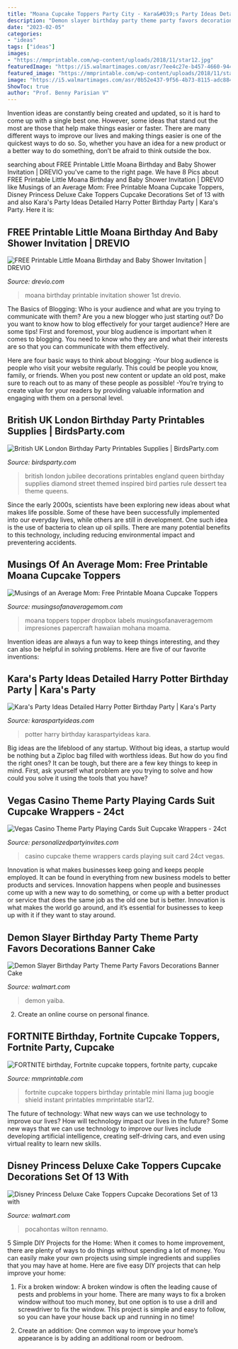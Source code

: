 ```yaml
---
title: "Moana Cupcake Toppers Party City - Kara&#039;s Party Ideas Detailed Harry Potter Birthday Party"
description: "Demon slayer birthday party theme party favors decorations banner cake"
date: "2023-02-05"
categories:
- "ideas"
tags: ["ideas"]
images:
- "https://mmprintable.com/wp-content/uploads/2018/11/star12.jpg"
featuredImage: "https://i5.walmartimages.com/asr/7ee4c27e-b457-4660-9441-39a48d3c4d41.5fad329577f052e29b58f2f044c4b7f2.jpeg"
featured_image: "https://mmprintable.com/wp-content/uploads/2018/11/star12.jpg"
image: "https://i5.walmartimages.com/asr/0b52e437-9f56-4b73-8115-adc8842405a8.447a3582634a5b53d86c6107773e7719.jpeg"
ShowToc: true
author: "Prof. Benny Parisian V"
---
```



Invention ideas are constantly being created and updated, so it is hard to come up with a single best one. However, some ideas that stand out the most are those that help make things easier or faster. There are many different ways to improve our lives and making things easier is one of the quickest ways to do so. So, whether you have an idea for a new product or a better way to do something, don’t be afraid to think outside the box.

	

		
searching about FREE Printable Little Moana Birthday and Baby Shower Invitation | DREVIO you've came to the right page. We have 8 Pics about FREE Printable Little Moana Birthday and Baby Shower Invitation | DREVIO like Musings of an Average Mom: Free Printable Moana Cupcake Toppers, Disney Princess Deluxe Cake Toppers Cupcake Decorations Set of 13 with and also Kara&#039;s Party Ideas Detailed Harry Potter Birthday Party | Kara&#039;s Party. Here it is:
		
    
## FREE Printable Little Moana Birthday And Baby Shower Invitation | DREVIO

<img loading=lazy src="https://www.drevio.com/wp-content/uploads/2017/09/FREE-Printable-Little-Moana-1st-Birthday-Invitation.jpg" onerror="this.onerror=null;this.src='https://tse2.mm.bing.net/th?id=OIP.FNciApQdMy5zhE20V_hHmAHaFS&amp;pid=15.1';" alt="FREE Printable Little Moana Birthday and Baby Shower Invitation | DREVIO">

_Source: drevio.com_

>moana birthday printable invitation shower 1st drevio. 

	

The Basics of Blogging: Who is your audience and what are you trying to communicate with them?
Are you a new blogger who just starting out? Do you want to know how to blog effectively for your target audience? Here are some tips! 
First and foremost, your blog audience is important when it comes to blogging. You need to know who they are and what their interests are so that you can communicate with them effectively. 

Here are four basic ways to think about blogging:
-Your blog audience is people who visit your website regularly. This could be people you know, family, or friends. When you post new content or update an old post, make sure to reach out to as many of these people as possible! 
-You’re trying to create value for your readers by providing valuable information and engaging with them on a personal level.

    
## British UK London Birthday Party Printables Supplies | BirdsParty.com

<img loading=lazy src="http://cdn.shopify.com/s/files/1/1644/7575/products/jubilee-uk-tea-party-england-london-queen-british-english-printables-supplies-ideas-shop-buy6_1024x1024.jpg?v=1481368193" onerror="this.onerror=null;this.src='https://tse2.mm.bing.net/th?id=OIP.kutcqNelfFy1PWXABGNtOwHaJ3&amp;pid=15.1';" alt="British UK London Birthday Party Printables Supplies | BirdsParty.com">

_Source: birdsparty.com_

>british london jubilee decorations printables england queen birthday supplies diamond street themed inspired bird parties rule dessert tea theme queens. 

	

Since the early 2000s, scientists have been exploring new ideas about what makes life possible. Some of these have been successfully implemented into our everyday lives, while others are still in development. One such idea is the use of bacteria to clean up oil spills. There are many potential benefits to this technology, including reducing environmental impact and preventering accidents.

    
## Musings Of An Average Mom: Free Printable Moana Cupcake Toppers

<img loading=lazy src="https://1.bp.blogspot.com/-pD0oZfkVCYg/V9XeeUMdDNI/AAAAAAAAJWQ/EGJHrqDOUL4iwCljPK87bjrfwN63gtT2QCLcB/s1600/Moana%2Bcupcake%2Btoppers.jpg" onerror="this.onerror=null;this.src='https://tse1.mm.bing.net/th?id=OIP.r3Obya29bXDGpFfTi1k2swHaKn&amp;pid=15.1';" alt="Musings of an Average Mom: Free Printable Moana Cupcake Toppers">

_Source: musingsofanaveragemom.com_

>moana toppers topper dropbox labels musingsofanaveragemom impresiones papercraft hawaiian mohana moama. 

	

Invention ideas are always a fun way to keep things interesting, and they can also be helpful in solving problems. Here are five of our favorite inventions: 

    
## Kara&#039;s Party Ideas Detailed Harry Potter Birthday Party | Kara&#039;s Party

<img loading=lazy src="http://karaspartyideas.com/wp-content/uploads/2016/11/Harry-Potter-Birthday-Party-via-Karas-Party-Ideas-KarasPartyIdeas.com79.jpeg" onerror="this.onerror=null;this.src='https://tse2.mm.bing.net/th?id=OIP.IDD6hvPHYsBJP68R5ZyqkQHaLH&amp;pid=15.1';" alt="Kara&#039;s Party Ideas Detailed Harry Potter Birthday Party | Kara&#039;s Party">

_Source: karaspartyideas.com_

>potter harry birthday karaspartyideas kara. 

	

Big ideas are the lifeblood of any startup. Without big ideas, a startup would be nothing but a Ziploc bag filled with worthless ideas. But how do you find the right ones? It can be tough, but there are a few key things to keep in mind. First, ask yourself what problem are you trying to solve and how could you solve it using the tools that you have?

    
## Vegas Casino Theme Party Playing Cards Suit Cupcake Wrappers - 24ct

<img loading=lazy src="http://www.personalizedpartyinvites.com/shop/media/catalog/product/cache/1/image/1800x/040ec09b1e35df139433887a97daa66f/c/a/card_suit_unassembled.jpg" onerror="this.onerror=null;this.src='https://tse4.mm.bing.net/th?id=OIP.bxnnFCjWt08Coz-Jwzz0SQHaD6&amp;pid=15.1';" alt="Vegas Casino Theme Party Playing Cards Suit Cupcake Wrappers - 24ct">

_Source: personalizedpartyinvites.com_

>casino cupcake theme wrappers cards playing suit card 24ct vegas. 

	

Innovation is what makes businesses keep going and keeps people employed. It can be found in everything from new business models to better products and services. Innovation happens when people and businesses come up with a new way to do something, or come up with a better product or service that does the same job as the old one but is better. Innovation is what makes the world go around, and it’s essential for businesses to keep up with it if they want to stay around.

    
## Demon Slayer Birthday Party Theme Party Favors Decorations Banner Cake

<img loading=lazy src="https://i5.walmartimages.com/asr/0b52e437-9f56-4b73-8115-adc8842405a8.447a3582634a5b53d86c6107773e7719.jpeg" onerror="this.onerror=null;this.src='https://tse2.mm.bing.net/th?id=OIP.YioGbwRHkStwwNV_mNIjvgHaHa&amp;pid=15.1';" alt="Demon Slayer Birthday Party Theme Party Favors Decorations Banner Cake">

_Source: walmart.com_

>demon yaiba. 

	

2. Create an online course on personal finance.

    
## FORTNITE Birthday, Fortnite Cupcake Toppers, Fortnite Party, Cupcake

<img loading=lazy src="https://mmprintable.com/wp-content/uploads/2018/11/star12.jpg" onerror="this.onerror=null;this.src='https://tse4.mm.bing.net/th?id=OIP.afAdPeOhAQuEzUzpAMqu9AHaGF&amp;pid=15.1';" alt="FORTNITE birthday, Fortnite cupcake toppers, fortnite party, cupcake">

_Source: mmprintable.com_

>fortnite cupcake toppers birthday printable mini llama jug boogie shield instant printables mmprintable star12. 

	

The future of technology: What new ways can we use technology to improve our lives?
How will technology impact our lives in the future? Some new ways that we can use technology to improve our lives include developing artificial intelligence, creating self-driving cars, and even using virtual reality to learn new skills.

    
## Disney Princess Deluxe Cake Toppers Cupcake Decorations Set Of 13 With

<img loading=lazy src="https://i5.walmartimages.com/asr/7ee4c27e-b457-4660-9441-39a48d3c4d41.5fad329577f052e29b58f2f044c4b7f2.jpeg" onerror="this.onerror=null;this.src='https://tse3.mm.bing.net/th?id=OIP.D9zINfFNbUsx5-btQYqsegHaHH&amp;pid=15.1';" alt="Disney Princess Deluxe Cake Toppers Cupcake Decorations Set of 13 with">

_Source: walmart.com_

>pocahontas wilton rennamo. 

	

5 Simple DIY Projects for the Home:
When it comes to home improvement, there are plenty of ways to do things without spending a lot of money. You can easily make your own projects using simple ingredients and supplies that you may have at home. Here are five easy DIY projects that can help improve your home: 
1. Fix a broken window: A broken window is often the leading cause of pests and problems in your home. There are many ways to fix a broken window without too much money, but one option is to use a drill and screwdriver to fix the window. This project is simple and easy to follow, so you can have your house back up and running in no time!

2. Create an addition: One common way to improve your home’s appearance is by adding an additional room or bedroom.

